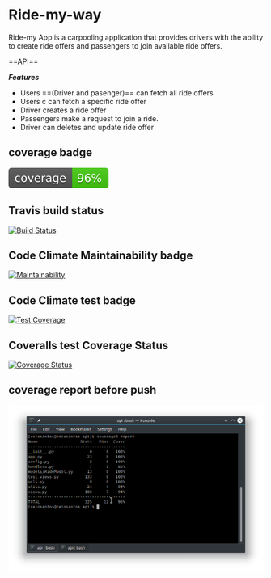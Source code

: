 # Ride-my-way

Ride-my App is a carpooling application that provides drivers with the ability to create ride offers and passengers to join available ride offers.

==API==

***Features***

 * Users ==(Driver and pasenger)== can fetch all ride offers
 * Users c can fetch a specific ride offer
 * Driver creates a ride offer
 * Passengers make a request to join a ride.
 * Driver can deletes and update ride offer


## coverage badge

![badge](api/coverage/badge.svg)

## Travis build status

[![Build Status](https://travis-ci.org/reiosantos/Ride-my-way.svg?branch=api)](https://travis-ci.org/reiosantos/Ride-my-way)

## Code Climate Maintainability badge

[![Maintainability](https://api.codeclimate.com/v1/badges/3b09b9ffe616d7ba85e4/maintainability)](https://codeclimate.com/github/reiosantos/Ride-my-way/maintainability)

## Code Climate test badge

[![Test Coverage](https://api.codeclimate.com/v1/badges/3b09b9ffe616d7ba85e4/test_coverage)](https://codeclimate.com/github/reiosantos/Ride-my-way/test_coverage)


## Coveralls test Coverage Status

[![Coverage Status](https://coveralls.io/repos/github/reiosantos/Ride-my-way/badge.svg?branch=master)](https://coveralls.io/github/reiosantos/Ride-my-way?branch=master)

## coverage report before push

![badge](api/coverage/coverage_report.png)

